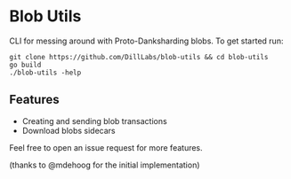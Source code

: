 # Blob Utils

CLI for messing around with Proto-Danksharding blobs. To get started run:
```
git clone https://github.com/DillLabs/blob-utils && cd blob-utils
go build
./blob-utils -help
```

## Features
- Creating and sending blob transactions
- Download blobs sidecars

Feel free to open an issue request for more features.

(thanks to @mdehoog for the initial implementation)
